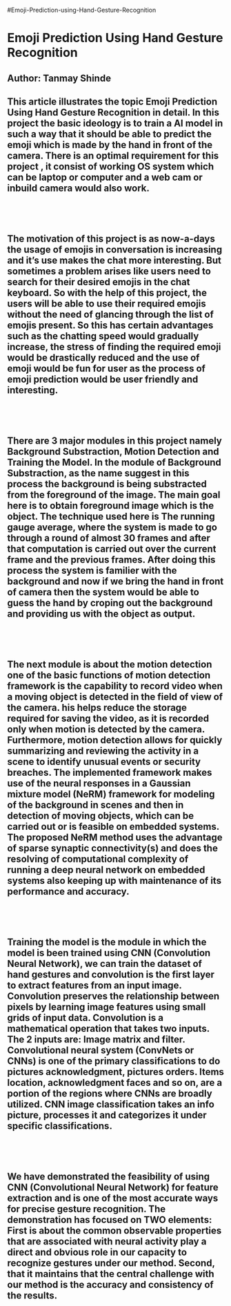 #Emoji-Prediction-using-Hand-Gesture-Recognition
<h1>Emoji Prediction Using Hand Gesture Recognition</h1>
<h2>Author: Tanmay Shinde<h2>
<p>This article illustrates the topic Emoji Prediction Using Hand Gesture Recognition in detail. In this project the basic ideology is to train a AI model in such a way that it should be able to predict the emoji which is made by the hand in front of the camera. There is an optimal requirement for this project , it consist of working OS system which can be laptop or computer and a web cam or inbuild camera would also work. </p><br></br>
<p>The motivation of this project is as now-a-days the usage of emojis in conversation is increasing and it’s use makes the chat more interesting. But sometimes a problem arises like users need to search for their desired emojis in the chat keyboard. So with the help of this project, the users will be able to use their required emojis without the need of glancing through the list of emojis present. So this has certain advantages such as the chatting speed would gradually increase, the stress of finding the required emoji would be drastically reduced and the use of emoji would be fun for user as the process of emoji prediction would be user friendly and interesting. </p><br></br>
<p>There are 3 major modules in this project namely Background Substraction, Motion Detection and Training the Model. In the module of Background Substraction, as the name suggest in this process the background is being substracted from the foreground of the image. The main goal here is to obtain foreground image which is the object. The technique used here is The running gauge average, where the system is made to go through a round of almost 30 frames and after that computation is carried out over the current frame and the previous frames. After doing this process the system is familier with the background and now if we bring the hand in front of camera then the system would be able to guess the hand by croping out the background and providing us with the object as output. </p><br></br>
<p>The next module is about the motion detection one of the basic functions of motion detection framework is the capability to record video when a moving object is detected in the field of view of the camera. his helps reduce the storage required for saving the video, as it is recorded only when motion is detected by the camera. Furthermore, motion detection allows for quickly summarizing and reviewing the activity in a scene to identify unusual events or security breaches. The implemented framework makes use of the neural responses in a Gaussian mixture model (NeRM) framework for modeling of the background in scenes and then in detection of moving objects, which can be carried out or is feasible on embedded systems. The proposed NeRM method uses the advantage of sparse synaptic connectivity(s) and does the resolving of computational complexity of running a deep neural network on embedded systems also keeping up with maintenance of its performance and accuracy.</p><br></br>
<p>Training the model is the module in which the model is been trained using CNN (Convolution Neural Network), we can train the dataset of hand gestures and convolution is the first layer to extract features from an input image. Convolution preserves the relationship between pixels by learning image features using small grids of input data. Convolution is a mathematical operation that takes two inputs. The 2 inputs are: Image matrix and filter. Convolutional neural system (ConvNets or CNNs) is one of the primary classifications to do pictures acknowledgment, pictures orders. Items location, acknowledgment faces and so on, are a portion of the regions where CNNs are broadly utilized. CNN image classification takes an info picture, processes it and categorizes it under specific classifications.</p><br></br>
<p>We have demonstrated the feasibility of using CNN (Convolutional Neural Network) for feature extraction and is one of the most accurate ways for precise gesture recognition. The demonstration has focused on TWO elements: First is about the common observable properties that are associated with neural activity play a direct and obvious role in our capacity to recognize gestures under our method. Second, that it maintains that the central challenge with our method is the accuracy and consistency of the results. </p><br></br>
